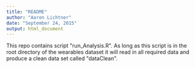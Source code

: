 ```yaml
---
title: "README"
author: "Aaron Lichtner"
date: "September 24, 2015"
output: html_document
---
```


This repo contains script "run_Analysis.R". As long as this script is in the root directory of the wearables dataset it will read in all required data and produce a clean data set called "dataClean".

